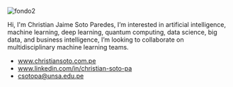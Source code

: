 ![fondo2](https://user-images.githubusercontent.com/77866708/140423249-629ca62f-c03f-4713-a4bf-75aa7bf6a17b.png)

Hi, I'm Christian Jaime Soto Paredes, I’m interested in artificial intelligence, machine learning, deep learning, quantum computing,
data science, big data, and business intelligence, I’m looking to collaborate on multidisciplinary machine learning teams. 
- <a href="https://cjsotopa.github.io">www.christiansoto.com.pe</a>
- www.linkedin.com/in/christian-soto-pa
- csotopa@unsa.edu.pe

<!---
cjsotopa/cjsotopa is a ✨ special ✨ repository because its `README.md` (this file) appears on your GitHub profile.
You can click the Preview link to take a look at your changes.
--->
